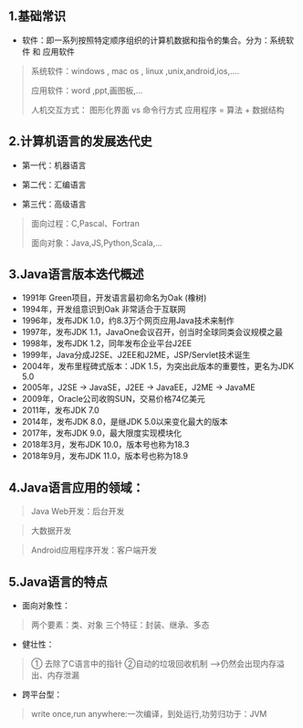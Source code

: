 ## 1.基础常识
   * 软件：即一系列按照特定顺序组织的计算机数据和指令的集合。分为：系统软件 和 应用软件	
>系统软件：windows , mac os , linux ,unix,android,ios,....
  >
  >应用软件：word ,ppt,画图板,...
  >
  >人机交互方式： 图形化界面  vs  命令行方式
  >应用程序 = 算法 + 数据结构

## 2.计算机语言的发展迭代史
* 第一代：机器语言

* 第二代：汇编语言


* 第三代：高级语言

> 面向过程：C,Pascal、Fortran
> 
> 面向对象：Java,JS,Python,Scala,...
## 3.Java语言版本迭代概述
* 1991年 Green项目，开发语言最初命名为Oak (橡树)
* 1994年，开发组意识到Oak 非常适合于互联网
* 1996年，发布JDK 1.0，约8.3万个网页应用Java技术来制作
* 1997年，发布JDK 1.1，JavaOne会议召开，创当时全球同类会议规模之最
* 1998年，发布JDK 1.2，同年发布企业平台J2EE
* 1999年，Java分成J2SE、J2EE和J2ME，JSP/Servlet技术诞生
* 2004年，发布里程碑式版本：JDK 1.5，为突出此版本的重要性，更名为JDK 5.0
* 2005年，J2SE -> JavaSE，J2EE -> JavaEE，J2ME -> JavaME
* 2009年，Oracle公司收购SUN，交易价格74亿美元
* 2011年，发布JDK 7.0
* 2014年，发布JDK 8.0，是继JDK 5.0以来变化最大的版本
* 2017年，发布JDK 9.0，最大限度实现模块化
* 2018年3月，发布JDK 10.0，版本号也称为18.3
* 2018年9月，发布JDK 11.0，版本号也称为18.9

## 4.Java语言应用的领域：
>Java Web开发：后台开发

>大数据开发

>Android应用程序开发：客户端开发
>
## 5.Java语言的特点

* 面向对象性：
>两个要素：类、对象
>三个特征：封装、继承、多态
* 健壮性：
> ① 去除了C语言中的指针 ②自动的垃圾回收机制 -->仍然会出现内存溢出、内存泄漏
* 跨平台型：
> write once,run anywhere:一次编译，到处运行,功劳归功于：JVM
